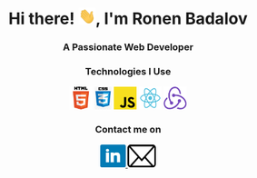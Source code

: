 <h1 align="center">Hi there! <img src="./assets/Hi.gif" width="30px">, I'm Ronen Badalov</h1>

<h3 align="center">A Passionate Web Developer</h3>

<h3 align="center">Technologies I Use</h3>
<p align="center"> 
    <img src="./assets/HTML-logo.png" alt="html" width="40" height="40"/> 
    <img src="./assets/css-logo.png" alt="css" width="30" height="40"/> 
    <img src="./assets/js-logo.png" alt="js" width="40" height="40"/> 
    <img src="./assets/react-logo.png" alt="react" width="40" height="40"/> 
    <img src="./assets/redux-logo.png" alt="redux" width="40" height="40"/> 
</p>

<h3 align="center">Contact me on</h3>
<p align="center"> 
    <a href="https://www.linkedin.com/in/ronenbadalov/">
        <img src="./assets/linkedin-logo.png" alt="linkedin" width="45" height="40"/> 
    </a>
    <a href="mailto:ronenbadalov1@gmail.com">
        <img src="./assets/mail.png" alt="linkedin" width="50" height="40"/> 
    </a>
</p>
